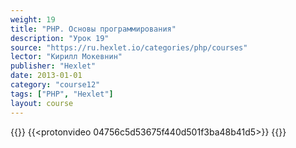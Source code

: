 ```yaml
---
weight: 19
title: "PHP. Основы программирования"
description: "Урок 19"
source: "https://ru.hexlet.io/categories/php/courses"
lector: "Кирилл Мокевнин"
publisher: "Hexlet"
date: 2013-01-01
category: "course12"
tags: ["PHP", "Hexlet"]
layout: course
---
```

{{<players>}}
    {{<protonvideo 04756c5d53675f440d501f3ba48b41d5>}}
{{</players>}}
